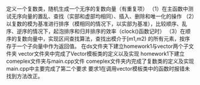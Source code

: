  定义一个复数类，随机生成一个无序的复数向量（有重复项）
（1）在主函数中测试无序向量的置乱、查找（实部和虚部均相同）、插入、删除和唯一化的操作
（2）以复数的模为基准进行排序（模相同的情况下，以实部为基准），比较顺序、乱序、逆序的情况下，起泡排序和归并排序的效率（clock()函数记时）
（3）在顺序的复数向量中，实现区间查找算法，查找出模介于[m1,m2) 的所有元素，按序存于一个子向量中作为返回值。
在ds文件夹下建立homework1与vector两个子文件夹
vector文件夹中完成了Vector模板类的定义以及实现
homework1下建立comeplex文件夹与main.cpp文件
comeplex文件夹内完成了复数类的定义及实现
main.cpp中主要完成了第二个要求
要求1在调用vector模板类中的函数时报错未找到方法改正。
